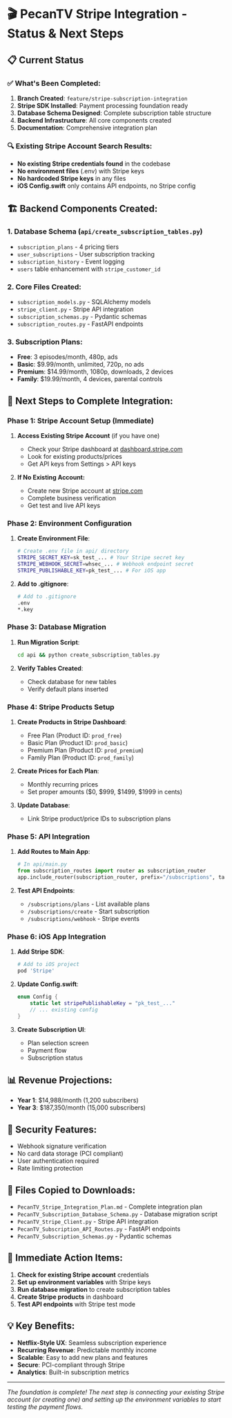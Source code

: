 # 🎬 PecanTV Stripe Integration - Status & Next Steps

## 📋 **Current Status**

### ✅ **What's Been Completed:**
1. **Branch Created**: `feature/stripe-subscription-integration`
2. **Stripe SDK Installed**: Payment processing foundation ready
3. **Database Schema Designed**: Complete subscription table structure
4. **Backend Infrastructure**: All core components created
5. **Documentation**: Comprehensive integration plan

### 🔍 **Existing Stripe Account Search Results:**
- **No existing Stripe credentials found** in the codebase
- **No environment files** (.env) with Stripe keys
- **No hardcoded Stripe keys** in any files
- **iOS Config.swift** only contains API endpoints, no Stripe config

## 🏗️ **Backend Components Created:**

### **1. Database Schema** (`api/create_subscription_tables.py`)
- `subscription_plans` - 4 pricing tiers
- `user_subscriptions` - User subscription tracking  
- `subscription_history` - Event logging
- `users` table enhancement with `stripe_customer_id`

### **2. Core Files Created:**
- `subscription_models.py` - SQLAlchemy models
- `stripe_client.py` - Stripe API integration
- `subscription_schemas.py` - Pydantic schemas
- `subscription_routes.py` - FastAPI endpoints

### **3. Subscription Plans:**
- **Free**: 3 episodes/month, 480p, ads
- **Basic**: $9.99/month, unlimited, 720p, no ads
- **Premium**: $14.99/month, 1080p, downloads, 2 devices
- **Family**: $19.99/month, 4 devices, parental controls

## 🚀 **Next Steps to Complete Integration:**

### **Phase 1: Stripe Account Setup (Immediate)**
1. **Access Existing Stripe Account** (if you have one)
   - Check your Stripe dashboard at [dashboard.stripe.com](https://dashboard.stripe.com)
   - Look for existing products/prices
   - Get API keys from Settings > API keys

2. **If No Existing Account:**
   - Create new Stripe account at [stripe.com](https://stripe.com)
   - Complete business verification
   - Get test and live API keys

### **Phase 2: Environment Configuration**
1. **Create Environment File**:
   ```bash
   # Create .env file in api/ directory
   STRIPE_SECRET_KEY=sk_test_... # Your Stripe secret key
   STRIPE_WEBHOOK_SECRET=whsec_... # Webhook endpoint secret
   STRIPE_PUBLISHABLE_KEY=pk_test_... # For iOS app
   ```

2. **Add to .gitignore**:
   ```bash
   # Add to .gitignore
   .env
   *.key
   ```

### **Phase 3: Database Migration**
1. **Run Migration Script**:
   ```bash
   cd api && python create_subscription_tables.py
   ```

2. **Verify Tables Created**:
   - Check database for new tables
   - Verify default plans inserted

### **Phase 4: Stripe Products Setup**
1. **Create Products in Stripe Dashboard**:
   - Free Plan (Product ID: `prod_free`)
   - Basic Plan (Product ID: `prod_basic`) 
   - Premium Plan (Product ID: `prod_premium`)
   - Family Plan (Product ID: `prod_family`)

2. **Create Prices for Each Plan**:
   - Monthly recurring prices
   - Set proper amounts ($0, $999, $1499, $1999 in cents)

3. **Update Database**:
   - Link Stripe product/price IDs to subscription plans

### **Phase 5: API Integration**
1. **Add Routes to Main App**:
   ```python
   # In api/main.py
   from subscription_routes import router as subscription_router
   app.include_router(subscription_router, prefix="/subscriptions", tags=["subscriptions"])
   ```

2. **Test API Endpoints**:
   - `/subscriptions/plans` - List available plans
   - `/subscriptions/create` - Start subscription
   - `/subscriptions/webhook` - Stripe events

### **Phase 6: iOS App Integration**
1. **Add Stripe SDK**:
   ```bash
   # Add to iOS project
   pod 'Stripe'
   ```

2. **Update Config.swift**:
   ```swift
   enum Config {
       static let stripePublishableKey = "pk_test_..."
       // ... existing config
   }
   ```

3. **Create Subscription UI**:
   - Plan selection screen
   - Payment flow
   - Subscription status

## 📊 **Revenue Projections:**
- **Year 1**: $14,988/month (1,200 subscribers)
- **Year 3**: $187,350/month (15,000 subscribers)

## 🔐 **Security Features:**
- Webhook signature verification
- No card data storage (PCI compliant)
- User authentication required
- Rate limiting protection

## 📁 **Files Copied to Downloads:**
- `PecanTV_Stripe_Integration_Plan.md` - Complete integration plan
- `PecanTV_Subscription_Database_Schema.py` - Database migration script
- `PecanTV_Stripe_Client.py` - Stripe API integration
- `PecanTV_Subscription_API_Routes.py` - FastAPI endpoints
- `PecanTV_Subscription_Schemas.py` - Pydantic schemas

## 🎯 **Immediate Action Items:**
1. **Check for existing Stripe account** credentials
2. **Set up environment variables** with Stripe keys
3. **Run database migration** to create subscription tables
4. **Create Stripe products** in dashboard
5. **Test API endpoints** with Stripe test mode

## 💡 **Key Benefits:**
- **Netflix-Style UX**: Seamless subscription experience
- **Recurring Revenue**: Predictable monthly income
- **Scalable**: Easy to add new plans and features
- **Secure**: PCI-compliant through Stripe
- **Analytics**: Built-in subscription metrics

---

*The foundation is complete! The next step is connecting your existing Stripe account (or creating one) and setting up the environment variables to start testing the payment flows.* 